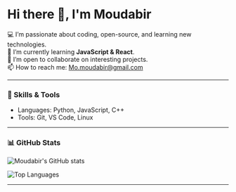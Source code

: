 # Hi there 👋, I'm Moudabir  

💻 I’m passionate about coding, open-source, and learning new technologies.  
🌱 I’m currently learning **JavaScript & React**.  
🤝 I’m open to collaborate on interesting projects.  
📫 How to reach me: Mo.moudabir@gmail.com  

---

### 🚀 Skills & Tools
- Languages: Python, JavaScript, C++
- Tools: Git, VS Code, Linux

---

### 📊 GitHub Stats
![Moudabir's GitHub stats](https://github-readme-stats.vercel.app/api?username=Moudabir&show_icons=true&theme=radical)

![Top Languages](https://github-readme-stats.vercel.app/api/top-langs/?username=Moudabir&layout=compact)

---
